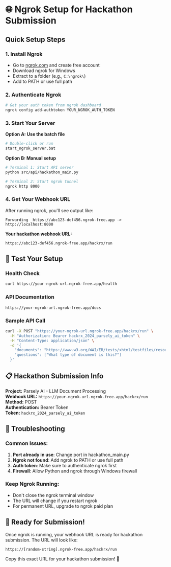 # 🌐 Ngrok Setup for Hackathon Submission

## Quick Setup Steps

### 1. **Install Ngrok**
- Go to [ngrok.com](https://ngrok.com) and create free account
- Download ngrok for Windows
- Extract to a folder (e.g., `C:\ngrok\`)
- Add to PATH or use full path

### 2. **Authenticate Ngrok**
```bash
# Get your auth token from ngrok dashboard
ngrok config add-authtoken YOUR_NGROK_AUTH_TOKEN
```

### 3. **Start Your Server**

**Option A: Use the batch file**
```bash
# Double-click or run
start_ngrok_server.bat
```

**Option B: Manual setup**
```bash
# Terminal 1: Start API server
python src/api/hackathon_main.py

# Terminal 2: Start ngrok tunnel
ngrok http 8000
```

### 4. **Get Your Webhook URL**
After running ngrok, you'll see output like:
```
Forwarding  https://abc123-def456.ngrok-free.app -> http://localhost:8000
```

**Your hackathon webhook URL:**
```
https://abc123-def456.ngrok-free.app/hackrx/run
```

## 🧪 **Test Your Setup**

### Health Check
```bash
curl https://your-ngrok-url.ngrok-free.app/health
```

### API Documentation
```
https://your-ngrok-url.ngrok-free.app/docs
```

### Sample API Call
```bash
curl -X POST "https://your-ngrok-url.ngrok-free.app/hackrx/run" \
  -H "Authorization: Bearer hackrx_2024_parsely_ai_token" \
  -H "Content-Type: application/json" \
  -d '{
    "documents": "https://www.w3.org/WAI/ER/tests/xhtml/testfiles/resources/pdf/dummy.pdf",
    "questions": ["What type of document is this?"]
  }'
```

## 📋 **Hackathon Submission Info**

**Project:** Parsely AI - LLM Document Processing  
**Webhook URL:** `https://your-ngrok-url.ngrok-free.app/hackrx/run`  
**Method:** POST  
**Authentication:** Bearer Token  
**Token:** `hackrx_2024_parsely_ai_token`  

## 🔧 **Troubleshooting**

### Common Issues:
1. **Port already in use**: Change port in hackathon_main.py
2. **Ngrok not found**: Add ngrok to PATH or use full path
3. **Auth token**: Make sure to authenticate ngrok first
4. **Firewall**: Allow Python and ngrok through Windows firewall

### Keep Ngrok Running:
- Don't close the ngrok terminal window
- The URL will change if you restart ngrok
- For permanent URL, upgrade to ngrok paid plan

## 🎯 **Ready for Submission!**

Once ngrok is running, your webhook URL is ready for hackathon submission. The URL will look like:
```
https://[random-string].ngrok-free.app/hackrx/run
```

Copy this exact URL for your hackathon submission! 🚀